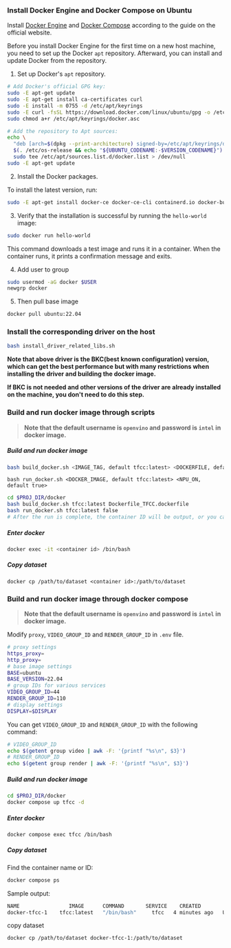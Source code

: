### Install Docker Engine and Docker Compose on Ubuntu

Install [Docker Engine](https://docs.docker.com/engine/install/ubuntu/) and [Docker Compose](https://docs.docker.com/compose/) according to the guide on the official website.

Before you install Docker Engine for the first time on a new host machine, you need to set up the Docker `apt` repository. Afterward, you can install and update Docker from the repository.

1. Set up Docker's `apt` repository.

```bash
# Add Docker's official GPG key:
sudo -E apt-get update
sudo -E apt-get install ca-certificates curl
sudo -E install -m 0755 -d /etc/apt/keyrings
sudo -E curl -fsSL https://download.docker.com/linux/ubuntu/gpg -o /etc/apt/keyrings/docker.asc
sudo chmod a+r /etc/apt/keyrings/docker.asc

# Add the repository to Apt sources:
echo \
  "deb [arch=$(dpkg --print-architecture) signed-by=/etc/apt/keyrings/docker.asc] https://download.docker.com/linux/ubuntu \
  $(. /etc/os-release && echo "${UBUNTU_CODENAME:-$VERSION_CODENAME}") stable" | \
  sudo tee /etc/apt/sources.list.d/docker.list > /dev/null
sudo -E apt-get update
```

2. Install the Docker packages.

To install the latest version, run:

```bash
sudo -E apt-get install docker-ce docker-ce-cli containerd.io docker-buildx-plugin docker-compose-plugin
```



3. Verify that the installation is successful by running the `hello-world` image:

```bash
sudo docker run hello-world
```

This command downloads a test image and runs it in a container. When the container runs, it prints a confirmation message and exits.

4. Add user to group

```bash
sudo usermod -aG docker $USER
newgrp docker
```



5. Then pull base image

```bash
docker pull ubuntu:22.04
```



### Install the corresponding driver on the host

```bash
bash install_driver_related_libs.sh
```



**Note that above driver is the BKC(best known configuration) version, which can get the best performance but with many restrictions when installing the driver and building the docker image.**

**If BKC is not needed and other versions of the driver are already installed on the machine, you don't need to do this step.**



### Build and run docker image through scripts

> **Note that the default username is `openvino` and password is `intel` in docker image.**

##### Build and run docker image

```bash
bash build_docker.sh <IMAGE_TAG, default tfcc:latest> <DOCKERFILE, default Dockerfile_TFCC.dockerfile>  <BASE, default ubuntu> <BASE_VERSION, default 22.04> 
```

```
bash run_docker.sh <DOCKER_IMAGE, default tfcc:latest> <NPU_ON, default true>
```



```bash
cd $PROJ_DIR/docker
bash build_docker.sh tfcc:latest Dockerfile_TFCC.dockerfile
bash run_docker.sh tfcc:latest false
# After the run is complete, the container ID will be output, or you can view it through docker ps 
```

##### Enter docker

```bash
docker exec -it <container id> /bin/bash
```



##### Copy dataset

```
docker cp /path/to/dataset <container id>:/path/to/dataset
```



### Build and run docker image through docker compose

> **Note that the default username is `openvino` and password is `intel` in docker image.**

Modify `proxy`, `VIDEO_GROUP_ID` and `RENDER_GROUP_ID` in `.env` file.

```bash
# proxy settings
https_proxy=
http_proxy=
# base image settings
BASE=ubuntu
BASE_VERSION=22.04
# group IDs for various services
VIDEO_GROUP_ID=44
RENDER_GROUP_ID=110
# display settings
DISPLAY=$DISPLAY
```

You can get  `VIDEO_GROUP_ID` and `RENDER_GROUP_ID`  with the following command:

```bash
# VIDEO_GROUP_ID
echo $(getent group video | awk -F: '{printf "%s\n", $3}')
# RENDER_GROUP_ID
echo $(getent group render | awk -F: '{printf "%s\n", $3}')
```



##### Build and run docker image

```bash
cd $PROJ_DIR/docker
docker compose up tfcc -d
```

##### Enter docker

```bash
docker compose exec tfcc /bin/bash
```

##### Copy dataset

Find the container name or ID:

```bash
docker compose ps
```

Sample output:

```bash
NAME                IMAGE      COMMAND       SERVICE    CREATED         STATUS         PORTS
docker-tfcc-1    tfcc:latest   "/bin/bash"     tfcc   4 minutes ago   Up 9 seconds
```

copy dataset

```bash
docker cp /path/to/dataset docker-tfcc-1:/path/to/dataset
```